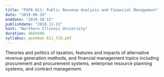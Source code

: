 ```yaml
---
title: "PSPA 611: Public Revenue Analysis and Financial Management"
date: "2019-08-19"
enddate: "2019-10-12"
publishdate: "2018-11-21"
host: "Northern Illinois University"
duration: 4665600
syllabus: goodman_611_f19.pdf
---
```


Theories and politics of taxation, features and impacts of alternative revenue generation methods, and financial management topics including procurement and procurement systems, enterprise resource planning systems, and contract management.
